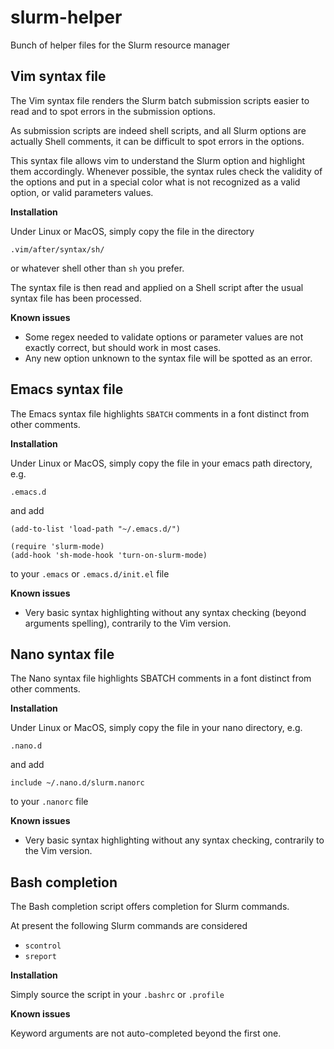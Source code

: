 slurm-helper
============

Bunch of helper files for the Slurm resource manager

Vim syntax file
---------------

The Vim syntax file renders the Slurm batch submission scripts easier to read and to spot errors in the submission options. 

As submission scripts are indeed shell scripts, and all Slurm options are actually Shell comments, it can be difficult to spot errors in the options. 

This syntax file allows vim to understand the Slurm option and highlight them accordingly. Whenever possible, the syntax rules check the validity of the options and put in a special color what is not recognized as a valid option, or valid parameters values. 

__Installation__

Under Linux or MacOS, simply copy the file in the directory

    .vim/after/syntax/sh/

or whatever shell other than ``sh`` you prefer. 

The syntax file is then read and applied on a Shell script after the usual syntax file has been processed. 

__Known issues__

* Some regex needed to validate options or parameter values are not exactly correct, but should work in most cases. 
* Any new option unknown to the syntax file will be spotted as an error. 

Emacs syntax file
-----------------

The Emacs syntax file highlights `SBATCH` comments in a font distinct from other comments.

__Installation__

Under Linux or MacOS, simply copy the file in your emacs path directory, e.g.

    .emacs.d

and add

    (add-to-list 'load-path "~/.emacs.d/")

    (require 'slurm-mode)
    (add-hook 'sh-mode-hook 'turn-on-slurm-mode)

to your `.emacs` or `.emacs.d/init.el` file

__Known issues__

* Very basic syntax highlighting without any syntax checking (beyond arguments
  spelling), contrarily to the Vim version.

Nano syntax file
-----------------

The Nano syntax file highlights SBATCH comments in a font distinct from other comments. 

__Installation__

Under Linux or MacOS, simply copy the file in your nano directory, e.g.

    .nano.d

and add

    include ~/.nano.d/slurm.nanorc

to your `.nanorc` file

__Known issues__

* Very basic syntax highlighting without any syntax checking, contrarily to the
  Vim version.

Bash completion
---------------

The Bash completion script offers <TAB> completion for Slurm commands. 

At present the following Slurm commands are considered
* `scontrol`
* `sreport`

__Installation__

Simply source the script in your `.bashrc` or `.profile`

__Known issues__

Keyword arguments are not auto-completed beyond the first one.
